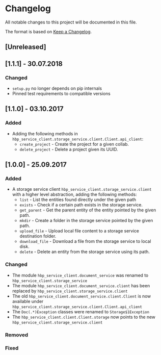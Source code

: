 # Changelog
All notable changes to this project will be documented in this file.

The format is based on [Keep a Changelog](http://keepachangelog.com/en/1.0.0/).

## [Unreleased]

## [1.1.1] - 30.07.2018

### Changed

 * `setup.py` no longer depends on pip internals
 * Pinned test requirements to compatible versions

## [1.1.0] - 03.10.2017

### Added

 * Adding the following methods in  `hbp_service_client.storage_service.client.Client.api_client`:
   * `create_project` - Create the project for a given collab.
   * `delete_project` - Delete a project given its UUID.

## [1.0.0] - 25.09.2017

### Added

 * A storage service client `hbp_service_client.storage_service.client` with a higher level abstraction, adding the following methods:
   * `list` - List the entities found directly under the given path
   * `exists` - Check if a certain path exists in the storage service.
   * `get_parent` - Get the parent entity of the entity pointed by the given path.
   * `mkdir` - Create a folder in the storage service pointed by the given path.
   * `upload_file` - Upload local file content to a storage service destination folder.
   * `download_file` - Download a file from the storage service to local disk.
   * `delete` - Delete an entity from the storage service using its path.

### Changed
 * The module `hbp_service_client.document_service` was renamed to `hbp_service_client.storage_service`
 * The module `hbp_service_client.document_service.client` has been replaced by `hbp_service_client.storage_service.client`
 * The old `hbp_service_client.document_service.client.Client` is now available under `hbp_service_client.storage_service.client.Client.api_client`
 * The `Doc(.*)Exception` classes were renamed to `Storage$1Exception`
 * The `hbp_service_client.client.Client.storage` now points to the new `hbp_service_client.storage_service.client`

### Removed

### Fixed
